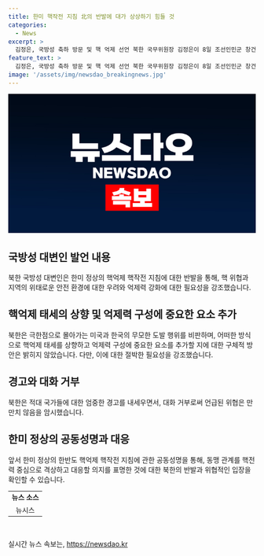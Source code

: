 ```yaml
---
title: 한미 핵작전 지침 北의 반발에 대가 상상하기 힘들 것
categories:
  - News
excerpt: >
  김정은, 국방성 축하 방문 및 핵 억제 선언 북한 국무위원장 김정은이 8일 조선인민군 창건 76주년을 축하하기 위해 국방성을 방문했다고 북한 조선중앙TV가 9일 보도했다. 북한 국방성 대변인은 한미 정상의 한반도 핵억제 핵작전 지침을 강력히 반발하며 미국과 한국의 도발 행위를 규탄했고, 핵 억제 태세를 상향하고 중요 요소를 추가할 것을 요구했다. 윤석열 대통령과 조 바이든 미국 대통령은 나토 75주년 정상회의에서 한-미 정상회담을 가졌다.
feature_text: >
  김정은, 국방성 축하 방문 및 핵 억제 선언 북한 국무위원장 김정은이 8일 조선인민군 창건 76주년을 축하하기 위해 국방성을 방문했다고 북한 조선중앙TV가 9일 보도했다. 북한 국방성 대변인은 한미 정상의 한반도 핵억제 핵작전 지침을 강력히 반발하며 미국과 한국의 도발 행위를 규탄했고, 핵 억제 태세를 상향하고 중요 요소를 추가할 것을 요구했다. 윤석열 대통령과 조 바이든 미국 대통령은 나토 75주년 정상회의에서 한-미 정상회담을 가졌다.
image: '/assets/img/newsdao_breakingnews.jpg'
---
```


<p><img src="/assets/img/newsdao_breakingnews.jpg" alt="ontimetimes 속보" /></p>

<h2 data-ke-size="size26">국방성 대변인 발언 내용</h2>

<p data-ke-size="size16">북한 국방성 대변인은 한미 정상의 핵억제 핵작전 지침에 대한 반발을 통해, 핵 위협과 지역의 위태로운 안전 환경에 대한 우려와 억제력 강화에 대한 필요성을 강조했습니다.</p>

<h2 data-ke-size="size26">핵억제 태세의 상향 및 억제력 구성에 중요한 요소 추가</h2>

<p data-ke-size="size16">북한은 극한점으로 몰아가는 미국과 한국의 무모한 도발 행위를 비판하며, 어떠한 방식으로 핵억제 태세를 상향하고 억제력 구성에 중요한 요소를 추가할 지에 대한 구체적 방안은 밝히지 않았습니다. 다만, 이에 대한 절박한 필요성을 강조했습니다.</p>

<h2 data-ke-size="size26">경고와 대화 거부</h2>

<p data-ke-size="size16">북한은 적대 국가들에 대한 엄중한 경고를 내세우면서, 대화 거부로써 언급된 위협은 만만치 않음을 암시했습니다.</p>

<h2 data-ke-size="size26">한미 정상의 공동성명과 대응</h2>

<p data-ke-size="size16">앞서 한미 정상의 한반도 핵억제 핵작전 지침에 관한 공동성명을 통해, 동맹 관계를 핵전력 중심으로 격상하고 대응할 의지를 표명한 것에 대한 북한의 반발과 위협적인 입장을 확인할 수 있습니다.</p>

<table>
  <tr>
    <td style="text-align: center; height: 17px;"><b>뉴스 소스</b></td>
  </tr>
  <tr>
    <td style="text-align: center; height: 17px;">뉴시스</td>
  </tr>
</table>

<p data-ke-size="size16">&nbsp;</p>
실시간 뉴스 속보는, <a href="https://newsdao.kr" rel="dofollow">https://newsdao.kr</a>


